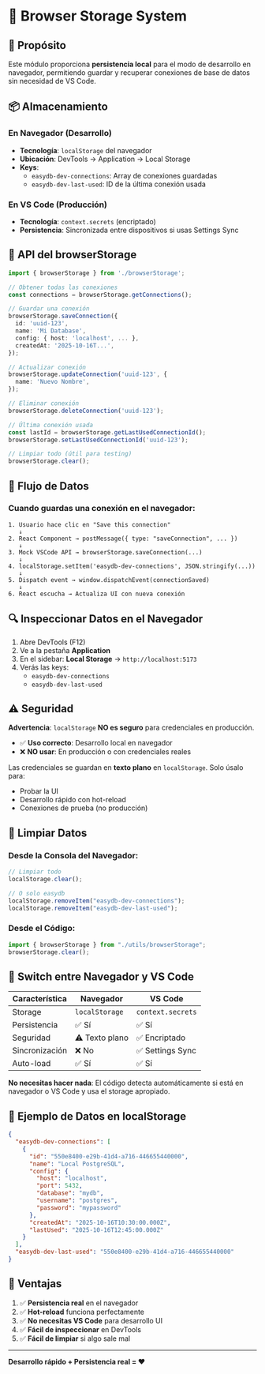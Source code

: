 # 💾 Browser Storage System

## 🎯 Propósito

Este módulo proporciona **persistencia local** para el modo de desarrollo en navegador, permitiendo guardar y recuperar conexiones de base de datos sin necesidad de VS Code.

## 📦 Almacenamiento

### En Navegador (Desarrollo)

- **Tecnología**: `localStorage` del navegador
- **Ubicación**: DevTools → Application → Local Storage
- **Keys**:
  - `easydb-dev-connections`: Array de conexiones guardadas
  - `easydb-dev-last-used`: ID de la última conexión usada

### En VS Code (Producción)

- **Tecnología**: `context.secrets` (encriptado)
- **Persistencia**: Sincronizada entre dispositivos si usas Settings Sync

## 🔧 API del browserStorage

```typescript
import { browserStorage } from './browserStorage';

// Obtener todas las conexiones
const connections = browserStorage.getConnections();

// Guardar una conexión
browserStorage.saveConnection({
  id: 'uuid-123',
  name: 'Mi Database',
  config: { host: 'localhost', ... },
  createdAt: '2025-10-16T...',
});

// Actualizar conexión
browserStorage.updateConnection('uuid-123', {
  name: 'Nuevo Nombre',
});

// Eliminar conexión
browserStorage.deleteConnection('uuid-123');

// Última conexión usada
const lastId = browserStorage.getLastUsedConnectionId();
browserStorage.setLastUsedConnectionId('uuid-123');

// Limpiar todo (útil para testing)
browserStorage.clear();
```

## 🔄 Flujo de Datos

### Cuando guardas una conexión en el navegador:

```
1. Usuario hace clic en "Save this connection"
   ↓
2. React Component → postMessage({ type: "saveConnection", ... })
   ↓
3. Mock VSCode API → browserStorage.saveConnection(...)
   ↓
4. localStorage.setItem('easydb-dev-connections', JSON.stringify(...))
   ↓
5. Dispatch event → window.dispatchEvent(connectionSaved)
   ↓
6. React escucha → Actualiza UI con nueva conexión
```

## 🔍 Inspeccionar Datos en el Navegador

1. Abre DevTools (F12)
2. Ve a la pestaña **Application**
3. En el sidebar: **Local Storage** → `http://localhost:5173`
4. Verás las keys:
   - `easydb-dev-connections`
   - `easydb-dev-last-used`

## ⚠️ Seguridad

**Advertencia**: `localStorage` **NO es seguro** para credenciales en producción.

- ✅ **Uso correcto**: Desarrollo local en navegador
- ❌ **NO usar**: En producción o con credenciales reales

Las credenciales se guardan en **texto plano** en `localStorage`. Solo úsalo para:

- Probar la UI
- Desarrollo rápido con hot-reload
- Conexiones de prueba (no producción)

## 🧹 Limpiar Datos

### Desde la Consola del Navegador:

```javascript
// Limpiar todo
localStorage.clear();

// O solo easydb
localStorage.removeItem("easydb-dev-connections");
localStorage.removeItem("easydb-dev-last-used");
```

### Desde el Código:

```typescript
import { browserStorage } from "./utils/browserStorage";
browserStorage.clear();
```

## 🔄 Switch entre Navegador y VS Code

| Característica | Navegador      | VS Code           |
| -------------- | -------------- | ----------------- |
| Storage        | `localStorage` | `context.secrets` |
| Persistencia   | ✅ Sí          | ✅ Sí             |
| Seguridad      | ⚠️ Texto plano | ✅ Encriptado     |
| Sincronización | ❌ No          | ✅ Settings Sync  |
| Auto-load      | ✅ Sí          | ✅ Sí             |

**No necesitas hacer nada**: El código detecta automáticamente si está en navegador o VS Code y usa el storage apropiado.

## 📝 Ejemplo de Datos en localStorage

```json
{
  "easydb-dev-connections": [
    {
      "id": "550e8400-e29b-41d4-a716-446655440000",
      "name": "Local PostgreSQL",
      "config": {
        "host": "localhost",
        "port": 5432,
        "database": "mydb",
        "username": "postgres",
        "password": "mypassword"
      },
      "createdAt": "2025-10-16T10:30:00.000Z",
      "lastUsed": "2025-10-16T12:45:00.000Z"
    }
  ],
  "easydb-dev-last-used": "550e8400-e29b-41d4-a716-446655440000"
}
```

## 🎉 Ventajas

1. ✅ **Persistencia real** en el navegador
2. ✅ **Hot-reload** funciona perfectamente
3. ✅ **No necesitas VS Code** para desarrollo UI
4. ✅ **Fácil de inspeccionar** en DevTools
5. ✅ **Fácil de limpiar** si algo sale mal

---

**Desarrollo rápido + Persistencia real = ❤️**
